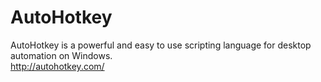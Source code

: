 # AutoHotkey
AutoHotkey is a powerful and easy to use scripting language for desktop automation on Windows.  
http://autohotkey.com/
